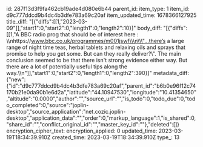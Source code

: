 id: 287f13d3f9fa462cb19ade4d080e6b44
parent_id: 
item_type: 1
item_id: d9c777ddcd9b4dc4b3dfe783a69c20af
item_updated_time: 1678366127925
title_diff: "[{\"diffs\":[[1,\"2023-03-09\"]],\"start1\":0,\"start2\":0,\"length1\":0,\"length2\":10}]"
body_diff: "[{\"diffs\":[[1,\"A BBC radio prog that should be of interest here : \\\nhttps://www.bbc.co.uk/programmes/m001jswf\\\n\\\"...there’s a large range of night time teas, herbal tablets and relaxing oils and sprays that promise to help you get some. But can they really deliver?\\\". The main conclusion seemed to be that there isn't strong evidence either way. But there are a lot of potentially useful tips along the way.\\\n\"]],\"start1\":0,\"start2\":0,\"length1\":0,\"length2\":390}]"
metadata_diff: {"new":{"id":"d9c777ddcd9b4dc4b3dfe783a69c20af","parent_id":"b6b0e96f12c74170b21e0da90b1e6d2a","latitude":"44.10947530","longitude":"10.41354650","altitude":"0.0000","author":"","source_url":"","is_todo":0,"todo_due":0,"todo_completed":0,"source":"joplin-desktop","source_application":"net.cozic.joplin-desktop","application_data":"","order":0,"markup_language":1,"is_shared":0,"share_id":"","conflict_original_id":"","master_key_id":""},"deleted":[]}
encryption_cipher_text: 
encryption_applied: 0
updated_time: 2023-03-19T18:34:39.910Z
created_time: 2023-03-19T18:34:39.910Z
type_: 13
